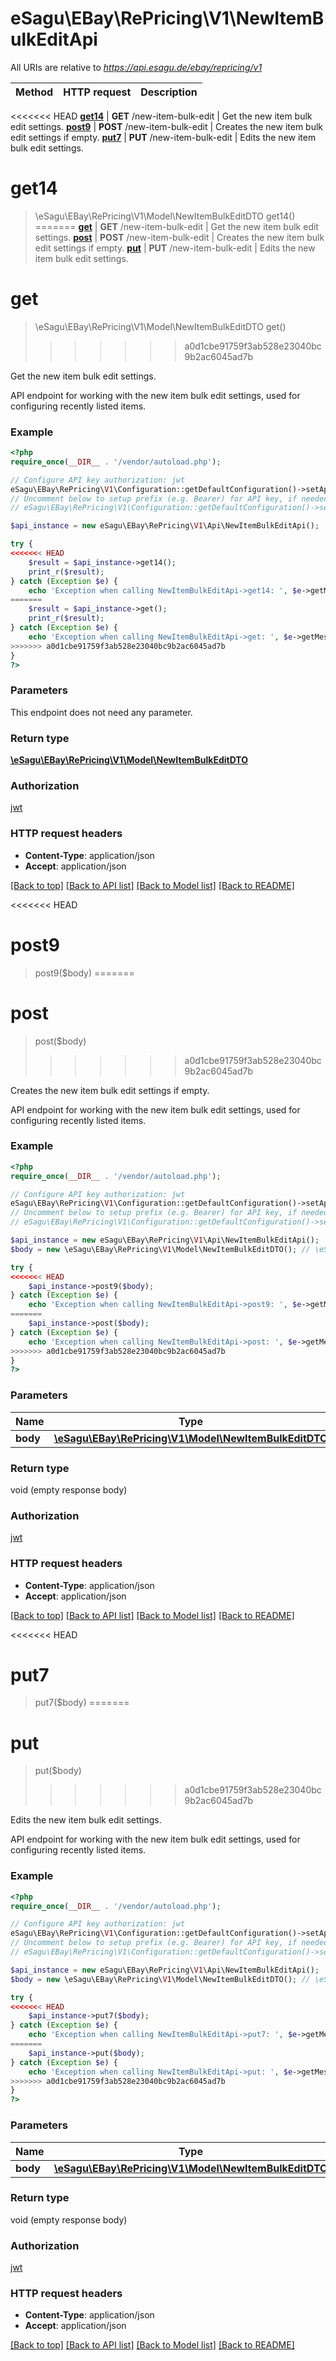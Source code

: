 # eSagu\EBay\RePricing\V1\NewItemBulkEditApi

All URIs are relative to *https://api.esagu.de/ebay/repricing/v1*

Method | HTTP request | Description
------------- | ------------- | -------------
<<<<<<< HEAD
[**get14**](NewItemBulkEditApi.md#get14) | **GET** /new-item-bulk-edit | Get the new item bulk edit settings.
[**post9**](NewItemBulkEditApi.md#post9) | **POST** /new-item-bulk-edit | Creates the new item bulk edit settings if empty.
[**put7**](NewItemBulkEditApi.md#put7) | **PUT** /new-item-bulk-edit | Edits the new item bulk edit settings.


# **get14**
> \eSagu\EBay\RePricing\V1\Model\NewItemBulkEditDTO get14()
=======
[**get**](NewItemBulkEditApi.md#get) | **GET** /new-item-bulk-edit | Get the new item bulk edit settings.
[**post**](NewItemBulkEditApi.md#post) | **POST** /new-item-bulk-edit | Creates the new item bulk edit settings if empty.
[**put**](NewItemBulkEditApi.md#put) | **PUT** /new-item-bulk-edit | Edits the new item bulk edit settings.


# **get**
> \eSagu\EBay\RePricing\V1\Model\NewItemBulkEditDTO get()
>>>>>>> a0d1cbe91759f3ab528e23040bc9b2ac6045ad7b

Get the new item bulk edit settings.

API endpoint for working with the new item bulk edit settings, used for configuring recently listed items.

### Example
```php
<?php
require_once(__DIR__ . '/vendor/autoload.php');

// Configure API key authorization: jwt
eSagu\EBay\RePricing\V1\Configuration::getDefaultConfiguration()->setApiKey('Authorization', 'YOUR_API_KEY');
// Uncomment below to setup prefix (e.g. Bearer) for API key, if needed
// eSagu\EBay\RePricing\V1\Configuration::getDefaultConfiguration()->setApiKeyPrefix('Authorization', 'Bearer');

$api_instance = new eSagu\EBay\RePricing\V1\Api\NewItemBulkEditApi();

try {
<<<<<<< HEAD
    $result = $api_instance->get14();
    print_r($result);
} catch (Exception $e) {
    echo 'Exception when calling NewItemBulkEditApi->get14: ', $e->getMessage(), PHP_EOL;
=======
    $result = $api_instance->get();
    print_r($result);
} catch (Exception $e) {
    echo 'Exception when calling NewItemBulkEditApi->get: ', $e->getMessage(), PHP_EOL;
>>>>>>> a0d1cbe91759f3ab528e23040bc9b2ac6045ad7b
}
?>
```

### Parameters
This endpoint does not need any parameter.

### Return type

[**\eSagu\EBay\RePricing\V1\Model\NewItemBulkEditDTO**](../Model/NewItemBulkEditDTO.md)

### Authorization

[jwt](../../README.md#jwt)

### HTTP request headers

 - **Content-Type**: application/json
 - **Accept**: application/json

[[Back to top]](#) [[Back to API list]](../../README.md#documentation-for-api-endpoints) [[Back to Model list]](../../README.md#documentation-for-models) [[Back to README]](../../README.md)

<<<<<<< HEAD
# **post9**
> post9($body)
=======
# **post**
> post($body)
>>>>>>> a0d1cbe91759f3ab528e23040bc9b2ac6045ad7b

Creates the new item bulk edit settings if empty.

API endpoint for working with the new item bulk edit settings, used for configuring recently listed items.

### Example
```php
<?php
require_once(__DIR__ . '/vendor/autoload.php');

// Configure API key authorization: jwt
eSagu\EBay\RePricing\V1\Configuration::getDefaultConfiguration()->setApiKey('Authorization', 'YOUR_API_KEY');
// Uncomment below to setup prefix (e.g. Bearer) for API key, if needed
// eSagu\EBay\RePricing\V1\Configuration::getDefaultConfiguration()->setApiKeyPrefix('Authorization', 'Bearer');

$api_instance = new eSagu\EBay\RePricing\V1\Api\NewItemBulkEditApi();
$body = new \eSagu\EBay\RePricing\V1\Model\NewItemBulkEditDTO(); // \eSagu\EBay\RePricing\V1\Model\NewItemBulkEditDTO | 

try {
<<<<<<< HEAD
    $api_instance->post9($body);
} catch (Exception $e) {
    echo 'Exception when calling NewItemBulkEditApi->post9: ', $e->getMessage(), PHP_EOL;
=======
    $api_instance->post($body);
} catch (Exception $e) {
    echo 'Exception when calling NewItemBulkEditApi->post: ', $e->getMessage(), PHP_EOL;
>>>>>>> a0d1cbe91759f3ab528e23040bc9b2ac6045ad7b
}
?>
```

### Parameters

Name | Type | Description  | Notes
------------- | ------------- | ------------- | -------------
 **body** | [**\eSagu\EBay\RePricing\V1\Model\NewItemBulkEditDTO**](../Model/\eSagu\EBay\RePricing\V1\Model\NewItemBulkEditDTO.md)|  | [optional]

### Return type

void (empty response body)

### Authorization

[jwt](../../README.md#jwt)

### HTTP request headers

 - **Content-Type**: application/json
 - **Accept**: application/json

[[Back to top]](#) [[Back to API list]](../../README.md#documentation-for-api-endpoints) [[Back to Model list]](../../README.md#documentation-for-models) [[Back to README]](../../README.md)

<<<<<<< HEAD
# **put7**
> put7($body)
=======
# **put**
> put($body)
>>>>>>> a0d1cbe91759f3ab528e23040bc9b2ac6045ad7b

Edits the new item bulk edit settings.

API endpoint for working with the new item bulk edit settings, used for configuring recently listed items.

### Example
```php
<?php
require_once(__DIR__ . '/vendor/autoload.php');

// Configure API key authorization: jwt
eSagu\EBay\RePricing\V1\Configuration::getDefaultConfiguration()->setApiKey('Authorization', 'YOUR_API_KEY');
// Uncomment below to setup prefix (e.g. Bearer) for API key, if needed
// eSagu\EBay\RePricing\V1\Configuration::getDefaultConfiguration()->setApiKeyPrefix('Authorization', 'Bearer');

$api_instance = new eSagu\EBay\RePricing\V1\Api\NewItemBulkEditApi();
$body = new \eSagu\EBay\RePricing\V1\Model\NewItemBulkEditDTO(); // \eSagu\EBay\RePricing\V1\Model\NewItemBulkEditDTO | 

try {
<<<<<<< HEAD
    $api_instance->put7($body);
} catch (Exception $e) {
    echo 'Exception when calling NewItemBulkEditApi->put7: ', $e->getMessage(), PHP_EOL;
=======
    $api_instance->put($body);
} catch (Exception $e) {
    echo 'Exception when calling NewItemBulkEditApi->put: ', $e->getMessage(), PHP_EOL;
>>>>>>> a0d1cbe91759f3ab528e23040bc9b2ac6045ad7b
}
?>
```

### Parameters

Name | Type | Description  | Notes
------------- | ------------- | ------------- | -------------
 **body** | [**\eSagu\EBay\RePricing\V1\Model\NewItemBulkEditDTO**](../Model/\eSagu\EBay\RePricing\V1\Model\NewItemBulkEditDTO.md)|  | [optional]

### Return type

void (empty response body)

### Authorization

[jwt](../../README.md#jwt)

### HTTP request headers

 - **Content-Type**: application/json
 - **Accept**: application/json

[[Back to top]](#) [[Back to API list]](../../README.md#documentation-for-api-endpoints) [[Back to Model list]](../../README.md#documentation-for-models) [[Back to README]](../../README.md)

